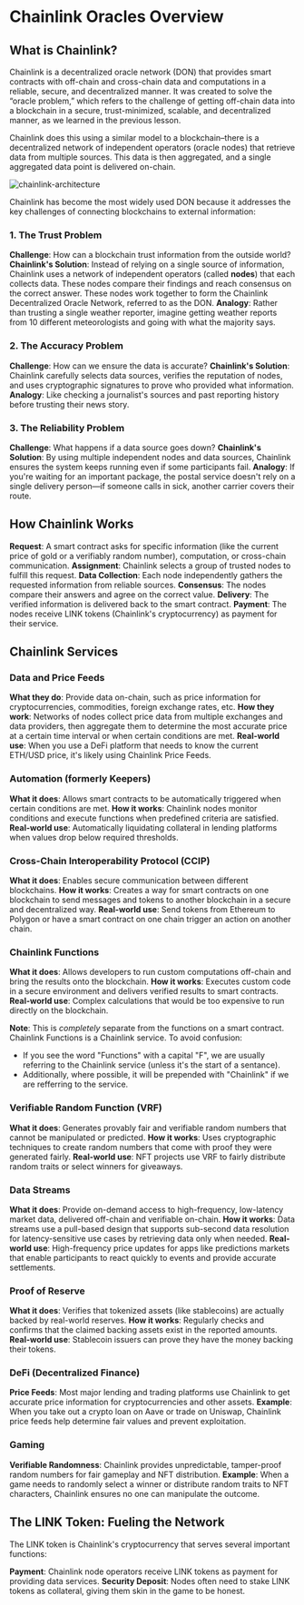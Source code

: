 # Chainlink Oracles Overview

## What is Chainlink?

Chainlink is a decentralized oracle network (DON) that provides smart contracts with off-chain and cross-chain data and computations in a reliable, secure, and decentralized manner. It was created to solve the “oracle problem,” which refers to the challenge of getting off-chain data into a blockchain in a secure, trust-minimized, scalable, and decentralized manner, as we learned in the previous lesson.

Chainlink does this using a similar model to a blockchain–there is a decentralized network of independent operators (oracle nodes) that retrieve data from multiple sources. This data is then aggregated, and a single aggregated data point is delivered on-chain.

![chainlink-architecture](/chainlink-fundamentals/3-oracles-and-chainlink-data-feeds/assets/chainlink-architecture.png)

Chainlink has become the most widely used DON because it addresses the key challenges of connecting blockchains to external information:

### 1. The Trust Problem

**Challenge**: How can a blockchain trust information from the outside world?
**Chainlink's Solution**: Instead of relying on a single source of information, Chainlink uses a network of independent operators (called **nodes**) that each collects data. These nodes compare their findings and reach consensus on the correct answer. These nodes work together to form the Chainlink Decentralized Oracle Network, referred to as the DON.
**Analogy**: Rather than trusting a single weather reporter, imagine getting weather reports from 10 different meteorologists and going with what the majority says.

### 2. The Accuracy Problem

**Challenge**: How can we ensure the data is accurate?
**Chainlink's Solution**: Chainlink carefully selects data sources, verifies the reputation of nodes, and uses cryptographic signatures to prove who provided what information.
**Analogy**: Like checking a journalist's sources and past reporting history before trusting their news story.

### 3. The Reliability Problem

**Challenge**: What happens if a data source goes down?
**Chainlink's Solution**: By using multiple independent nodes and data sources, Chainlink ensures the system keeps running even if some participants fail.
**Analogy**: If you're waiting for an important package, the postal service doesn't rely on a single delivery person—if someone calls in sick, another carrier covers their route.

## How Chainlink Works

**Request**: A smart contract asks for specific information (like the current price of gold or a verifiably random number), computation, or cross-chain communication.
**Assignment**: Chainlink selects a group of trusted nodes to fulfill this request.
**Data Collection**: Each node independently gathers the requested information from reliable sources.
**Consensus**: The nodes compare their answers and agree on the correct value.
**Delivery**: The verified information is delivered back to the smart contract.
**Payment**: The nodes receive LINK tokens (Chainlink's cryptocurrency) as payment for their service.

## Chainlink Services

### Data and Price Feeds

**What they do**: Provide data on-chain, such as price information for cryptocurrencies, commodities, foreign exchange rates, etc.
**How they work**: Networks of nodes collect price data from multiple exchanges and data providers, then aggregate them to determine the most accurate price at a certain time interval or when certain conditions are met.
**Real-world use**: When you use a DeFi platform that needs to know the current ETH/USD price, it's likely using Chainlink Price Feeds.

### Automation (formerly Keepers)

**What it does**: Allows smart contracts to be automatically triggered when certain conditions are met.
**How it works**: Chainlink nodes monitor conditions and execute functions when predefined criteria are satisfied.
**Real-world use**: Automatically liquidating collateral in lending platforms when values drop below required thresholds.

### Cross-Chain Interoperability Protocol (CCIP)

**What it does**: Enables secure communication between different blockchains.
**How it works**: Creates a way for smart contracts on one blockchain to send messages and tokens to another blockchain in a secure and decentralized way.
**Real-world use**: Send tokens from Ethereum to Polygon or have a smart contract on one chain trigger an action on another chain.

### Chainlink Functions

**What it does**: Allows developers to run custom computations off-chain and bring the results onto the blockchain.
**How it works**: Executes custom code in a secure environment and delivers verified results to smart contracts.
**Real-world use**: Complex calculations that would be too expensive to run directly on the blockchain.

**Note**: This is _completely_ separate from the functions on a smart contract. Chainlink Functions is a Chainlink service. To avoid confusion:
- If you see the word "Functions" with a capital "F", we are usually referring to the Chainlink service (unless it's the start of a sentance). 
- Additionally, where possible, it will be prepended with "Chainlink" if we are refferring to the service. 

### Verifiable Random Function (VRF)

**What it does**: Generates provably fair and verifiable random numbers that cannot be manipulated or predicted.
**How it works**: Uses cryptographic techniques to create random numbers that come with proof they were generated fairly.
**Real-world use**: NFT projects use VRF to fairly distribute random traits or select winners for giveaways.

### Data Streams

**What it does**: Provide on-demand access to high-frequency, low-latency market data, delivered off-chain and verifiable on-chain. 
**How it works**: Data streams use a pull-based design that supports sub-second data resolution for latency-sensitive use cases by retrieving data only when needed.
**Real-world use**: High-frequency price updates for apps like predictions markets that enable participants to react quickly to events and provide accurate settlements.

### Proof of Reserve

**What it does**: Verifies that tokenized assets (like stablecoins) are actually backed by real-world reserves.
**How it works**: Regularly checks and confirms that the claimed backing assets exist in the reported amounts.
**Real-world use**: Stablecoin issuers can prove they have the money backing their tokens.

### DeFi (Decentralized Finance)

**Price Feeds**: Most major lending and trading platforms use Chainlink to get accurate price information for cryptocurrencies and other assets.
**Example**: When you take out a crypto loan on Aave or trade on Uniswap, Chainlink price feeds help determine fair values and prevent exploitation.

### Gaming

**Verifiable Randomness**: Chainlink provides unpredictable, tamper-proof random numbers for fair gameplay and NFT distribution.
**Example**: When a game needs to randomly select a winner or distribute random traits to NFT characters, Chainlink ensures no one can manipulate the outcome.

## The LINK Token: Fueling the Network

The LINK token is Chainlink's cryptocurrency that serves several important functions:

**Payment**: Chainlink node operators receive LINK tokens as payment for providing data services.
**Security Deposit**: Nodes often need to stake LINK tokens as collateral, giving them skin in the game to be honest.


